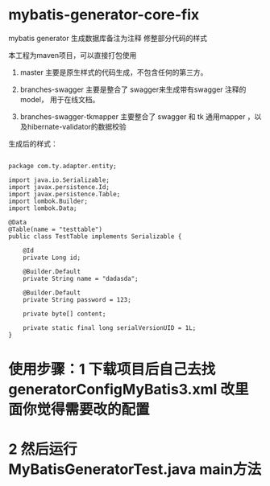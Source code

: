 ﻿# mybatis-generator-core-fix
mybatis generator 生成数据库备注为注释 修整部分代码的样式

本工程为maven项目，可以直接打包使用

1. master 主要是原生样式的代码生成，不包含任何的第三方。

2. branches-swagger 主要是整合了 swagger来生成带有swagger 注释的model， 用于在线文档。

3. branches-swagger-tkmapper 主要整合了 swagger 和 tk 通用mapper ，以及hibernate-validator的数据校验

生成后的样式：
```

package com.ty.adapter.entity;

import java.io.Serializable;
import javax.persistence.Id;
import javax.persistence.Table;
import lombok.Builder;
import lombok.Data;

@Data
@Table(name = "testtable")
public class TestTable implements Serializable {

    @Id
    private Long id;

    @Builder.Default
    private String name = "dadasda";

    @Builder.Default
    private String password = 123;

    private byte[] content;

    private static final long serialVersionUID = 1L;
}
```
# 使用步骤：1 下载项目后自己去找 generatorConfigMyBatis3.xml 改里面你觉得需要改的配置
# 2 然后运行 MyBatisGeneratorTest.java main方法
